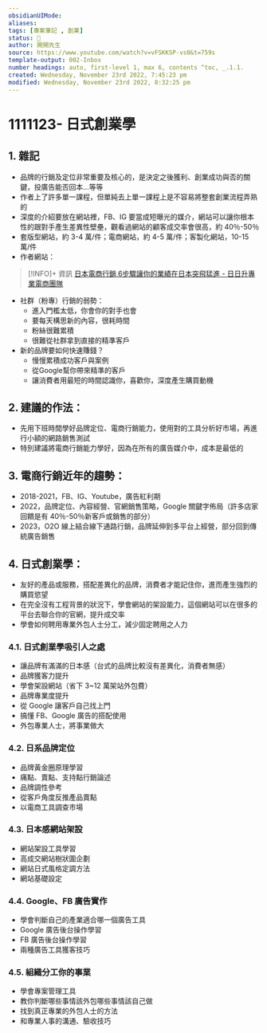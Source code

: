 ```yaml
---
obsidianUIMode: 
aliases: 
tags: [專案筆記 , 創業]
status: 🌱
author: 開開先生
source: https://www.youtube.com/watch?v=vFSKKSP-vs0&t=759s
template-output: 002-Inbox
number headings: auto, first-level 1, max 6, contents ^toc, _.1.1.
created: Wednesday, November 23rd 2022, 7:45:23 pm
modified: Wednesday, November 23rd 2022, 8:32:25 pm
---
```

# 1111123- 日式創業學

## 1. 雜記
- 品牌的行銷及定位非常重要及核心的，是決定之後獲利、創業成功與否的關鍵，投廣告能否回本…等等
- 作者上了許多單一課程，但單純去上單一課程上是不容易將整套創業流程弄熟的
- 深度的介紹要放在網站裡，FB、IG 要當成短曝光的媒介，網站可以讓你根本性的跟對手產生差異性壁壘，觀看過網站的顧客成交率會很高，約 40％-50％
- 套版型網站，約 3-4 萬/件；電商網站，約 4-5 萬/件；客製化網站，10-15 萬/件
- 作者網站：
> [!INFO]+ 資訊
> [日本電商行銷,6步驟讓你的業績在日本突飛猛進 - 日日升專業電商團隊](https://dayup.tw/)
- 社群（粉專）行銷的弱勢：
	- 進入門檻太低，你會你的對手也會
	- 要每天構思新的內容，很耗時間
	- 粉絲很難累積
	- 很難從社群拿到直接的精準客戶
- 新的品牌要如何快速賺錢？
	- 慢慢累積成功客戶與案例
	- 從Google幫你帶來精準的客戶
	- 讓消費者用最短的時間認識你，喜歡你，深度產生購買動機


## 2. 建議的作法：
- 先用下班時間學好品牌定位、電商行銷能力，使用對的工具分析好市場，再進行小額的網路銷售測試
- 特別建議將電商行銷能力學好，因為在所有的廣告媒介中，成本是最低的

## 3. 電商行銷近年的趨勢：
- 2018-2021，FB、IG、Youtube，廣告紅利期
- 2022，品牌定位、內容經營、官網銷售策略，Google 關鍵字佈局（許多店家回饋是有 40％-50％新客戶或銷售的部分）
- 2023，O2O 線上結合線下通路行銷，品牌延伸到多平台上經營，部分回到傳統廣告銷售

## 4. 日式創業學：
- 友好的產品或服務，搭配差異化的品牌，消費者才能記住你，進而產生強烈的購買慾望
- 在完全沒有工程背景的狀況下，學會網站的架設能力，這個網站可以在很多的平台去聯合你的官網，提升成交率
- 學會如何聘用專業外包人士分工，減少固定聘用之人力

### 4.1. 日式創業學吸引人之處
- 讓品牌有滿滿的日本感（台式的品牌比較沒有差異化，消費者無感）
- 品牌獲客力提升
- 學會架設網站（省下 3~12 萬架站外包費）
- 品牌專業度提升
- 從 Google 讓客戶自己找上門
- 搞懂 FB、Google 廣告的搭配使用
- 外包專業人士，將事業做大

### 4.2. 日系品牌定位
- 品牌黃金圈原理學習
- 痛點、賣點、支持點行銷論述
- 品牌調性參考
- 從客戶角度反推產品賣點
- 以電商工具調查市場

### 4.3. 日本感網站架設
- 網站架設工具學習
- 高成交網站樹狀圖企劃
- 網站日式風格定調方法
- 網站基礎設定

### 4.4. Google、FB 廣告實作
- 學會判斷自己的產業適合哪一個廣告工具
- Google 廣告後台操作學習
- FB 廣告後台操作學習
- 兩種廣告工具獲客技巧

### 4.5. 組織分工你的事業
- 學會專案管理工具
- 教你判斷哪些事情該外包哪些事情該自己做
- 找到真正專業的外包人士的方法
- 和專業人事的溝通、驗收技巧


